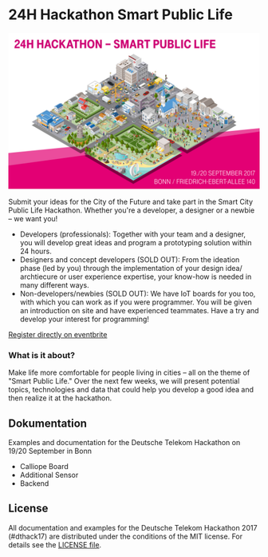 # 24H Hackathon Smart Public Life

![24H Hackathon Smart Public Life](assets/hackathon_banner.jpg)

Submit your ideas for the City of the Future and take part in the Smart City Public Life Hackathon. Whether you're a developer, a designer or a newbie – we want you!

* Developers (professionals): Together with your team and a designer, you will develop great ideas and program a prototyping solution within 24 hours.
* Designers and concept developers (SOLD OUT): From the ideation phase (led by you) through the implementation of your design idea/ archtiecure or user experience expertise, your know-how is needed in many different ways.
* Non-developers/newbies (SOLD OUT): We have IoT boards for you too, with which you can work as if you were programmer. You will be given an introduction on site and have experienced teammates. Have a try and develop your interest for programming!

[Register directly on eventbrite](https://www.eventbrite.de/e/hackathon-smart-public-life-by-deutsche-telekom-tickets-35258968524)

### What is it about?
Make life more comfortable for people living in cities – all on the theme of "Smart Public Life." Over the next few weeks, we will present potential topics, technologies and data that could help you develop a good idea and then realize it at the hackathon.

## Dokumentation
Examples and documentation for the Deutsche Telekom Hackathon on 19/20 September in Bonn

* Calliope Board
* Additional Sensor
* Backend

## License
All documentation and examples for the Deutsche Telekom Hackathon 2017 (#dthack17) are distributed under the conditions of the MIT license. For details see the [LICENSE file](LICENSE).
